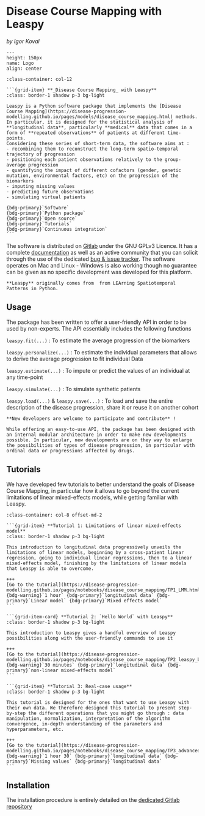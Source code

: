# Disease Course Mapping with Leaspy
_by Igor Koval_

```{figure} ../../../_static/img/disease_course_mapping/logo.png
---
height: 150px
name: Logo
align: center
```

````{grid} 1 1 1 1
:class-container: col-12

```{grid-item} **_Disease Course Mapping_ with Leaspy**
:class: border-1 shadow p-3 bg-light

Leaspy is a Python software package that implements the [Disease Course Mapping](https://disease-progression-modelling.github.io/pages/models/disease_course_mapping.html) methods. In particular, it is designed for the statistical analysis of **longitudinal data**, particularly **medical** data that comes in a form of **repeated observations** of patients at different time-points.
Considering these series of short-term data, the software aims at :
- recombining them to reconstruct the long-term spatio-temporal trajectory of progression
- positioning each patient observations relatively to the group-average progression
- quantifying the impact of different cofactors (gender, genetic mutation, environmental factors, etc) on the progression of the biomarkers
- imputing missing values
- predicting future observations
- simulating virtual patients

{bdg-primary}`Software`
{bdg-primary}`Python package`
{bdg-primary}`Open source`
{bdg-primary}`Tutorials`
{bdg-primary}`Continuous integration`
```
````

The software is distributed on [Gitlab](https://gitlab.com/icm-institute/aramislab/leaspy) under the GNU GPLv3 Licence. It has a complete [documentation](https://leaspy.readthedocs.io/en/latest/) as well as an active community that you can solicit through the use of the dedicated [bug & issue tracker](https://gitlab.com/icm-institute/aramislab/leaspy/-/issues). The software operates on Mac and Linux - Windows is also working though no guarantee can be given as no specific development was developed for this platform.



```{note}
**Leaspy** originally comes from  from LEArning Spatiotemporal Patterns in Python.
```

## **Usage**

The package has been written to offer a user-friendly API in order to be used by non-experts. The API essentially includes the following functions

`leaspy.fit(...)`
: To estimate the average progression of the biomarkers

`leaspy.personalize(...)`
: To estimate the individual parameters that allows to derive the average progression to fit individual Data

`leaspy.estimate(...)`
: To impute or predict the values of an individual at any time-point

`leaspy.simulate(...)`
: To simulate synthetic patients

`leaspy.load(...)` & `leaspy.save(...)`
: To load and save the entire description of the disease progression, share it or reuse it on another cohort


```{tip}
**New developers are welcome to participate and contribute** !

While offering an easy-to-use API, the package has been designed with an internal modular architecture in order to make new developments possible. In particular, new developments are on they way to enlarge the possibilities of types of disease progression, in particular with ordinal data or progressions affected by drugs.
```


## **Tutorials**

We have developed few tutorials to better understand the goals of Disease Course Mapping, in particular how it allows to go beyond the current limitations of linear mixed-effects models, while getting familiar with Leaspy.

````{grid} 1 1 1 1
:class-container: col-8 offset-md-2

```{grid-item} **Tutorial 1: Limitations of linear mixed-effects model**
:class: border-1 shadow p-3 bg-light

This introduction to longitudinal data progressively unveils the limitations of linear models, beginning by a cross-patient linear regression, going to individual linear regressions, then to a linear mixed-effects model, finishing by the limitations of linear models that Leaspy is able to overcome.

+++
[Go to the tutorial](https://disease-progression-modelling.github.io/pages/notebooks/disease_course_mapping/TP1_LMM.html)
{bdg-warning}`1 hour` {bdg-primary}`longitudinal data` {bdg-primary}`Linear model` {bdg-primary}`Mixed effects model`
```

```{grid-item-card} **Tutorial 2: `Hello World` with Leaspy**
:class: border-1 shadow p-3 bg-light

This introduction to Leaspy gives a handful overview of Leaspy possibilities along with the user-friendly commands to use it

+++
[Go to the tutorial](https://disease-progression-modelling.github.io/pages/notebooks/disease_course_mapping/TP2_leaspy_beginner.html)
{bdg-warning}`30 minutes` {bdg-primary}`longitudinal data` {bdg-primary}`non-linear mixed-effects model`
```

```{grid-item} **Tutorial 3: Real-case usage**
:class: border-1 shadow p-3 bg-light

This tutorial is designed for the ones that want to use Leaspy with their own data. We therefore designed this tutorial to present step-by-step the different operations that you might go through : data manipulation, normalization, interpretation of the algorithm convergence, in-depth understanding of the parameters and hyperparameters, etc.

+++
[Go to the tutorial](https://disease-progression-modelling.github.io/pages/notebooks/disease_course_mapping/TP3_advanced_leaspy.html)
{bdg-warning}`1 hour 30` {bdg-primary}`longitudinal data` {bdg-primary}`Missing values` {bdg-primary}`longitudinal data`
```

````


## **Installation**

The installation procedure is entirely detailed on the [dedicated Gitlab repository](https://gitlab.com/icm-institute/aramislab/leaspy)
